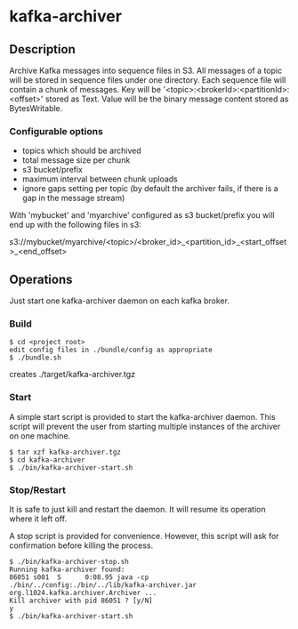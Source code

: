 # kafka-archiver

## Description

Archive Kafka messages into sequence files in S3.
All messages of a topic will be stored in sequence files under one directory. Each sequence file will contain a chunk of messages.
Key will be '&lt;topic>:&lt;brokerId>:&lt;partitionId>:&lt;offset>' stored as Text. Value will be the binary message content stored as BytesWritable.

### Configurable options
- topics which should be archived
- total message size per chunk
- s3 bucket/prefix
- maximum interval between chunk uploads
- ignore gaps setting per topic (by default the archiver fails, if there is a gap in the message stream)

With 'mybucket' and 'myarchive' configured as s3 bucket/prefix you will end up with the following files in s3:

s3://mybucket/myarchive/&lt;topic>/&lt;broker\_id>\_&lt;partition\_id>\_&lt;start\_offset>\_&lt;end\_offset>

## Operations

Just start one kafka-archiver daemon on each kafka broker.

### Build
```
$ cd <project root>
edit config files in ./bundle/config as appropriate
$ ./bundle.sh
```

creates ./target/kafka-archiver.tgz

### Start

A simple start script is provided to start the kafka-archiver daemon. This script will prevent the user from starting multiple instances of the archiver on one machine.

```
$ tar xzf kafka-archiver.tgz
$ cd kafka-archiver
$ ./bin/kafka-archiver-start.sh
```

### Stop/Restart

It is safe to just kill and restart the daemon. It will resume its operation where it left off.

A stop script is provided for convenience. However, this script will ask for confirmation before killing the process.

```
$ ./bin/kafka-archiver-stop.sh
Running kafka-archiver found:
86051 s001  S      0:08.95 java -cp ./bin/../config:./bin/../lib/kafka-archiver.jar org.l1024.kafka.archiver.Archiver ...
Kill archiver with pid 86051 ? [y/N]
y
$ ./bin/kafka-archiver-start.sh
```